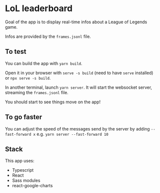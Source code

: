 # LoL leaderboard

Goal of the app is to display real-time infos about a League of Legends game.

Infos are provided by the `frames.jsonl` file.

## To test

You can build the app with `yarn build`.

Open it in your browser with `serve -s build` (need to have `serve` installed) or `npx serve -s build`.

In another terminal, launch `yarn server`. It will start the websocket server, streaming the `frames.jsonl` file.

You should start to see things move on the app!

## To go faster

You can adjust the speed of the messages send by the server by adding `--fast-forward x` e.g. `yarn server --fast-forward 10`

## Stack

This app uses:
- Typescript
- React
- Sass modules
- react-google-charts
